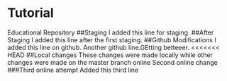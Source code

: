 # Tutorial
Educational Repository
##Staging
I added this line for staging.
##After Staging
I added this line after the first staging.
##Github Modifications
I added this line on github.
Another github line.GEtting betteeer.
<<<<<<< HEAD
##Local changes
These changes were made locally while other changes were made on the master branch online
Second online change
###Third online attempt
Added this third line
